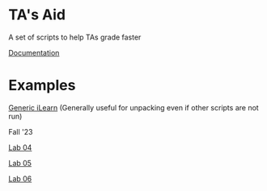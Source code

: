 # TA's Aid

A set of scripts to help TAs grade faster

[Documentation](./DOCUMENTATION.md)

# Examples

[Generic iLearn](./generic_ilearn.py) (Generally useful for unpacking even if other scripts are not run)

Fall '23

[Lab 04](./lab04_f23.py)

[Lab 05](./lab05_f23.py)

[Lab 06](./lab06_f23.py)
